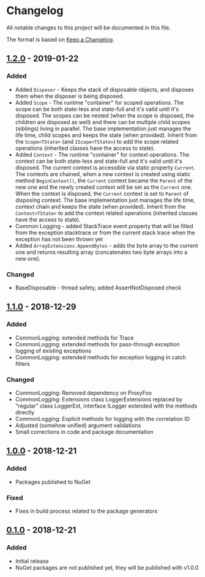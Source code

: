 # Changelog #
All notable changes to this project will be documented in this file.

The format is based on [Keep a Changelog](https://keepachangelog.com/en/1.0.0/).

## [1.2.0] - 2019-01-22 ##
### Added ###
- Added `Disposer` - Keeps the stack of disposable objects, and disposes them when the disposer is being disposed.
- Added `Scope` - The runtime "container" for scoped operations.
  The scope can be both state-less and state-full and it's valid until it's disposed.
  The scopes can be nested (when the scope is disposed, the children are disposed as well)
  and there can be multiple child scopes (siblings) living in parallel.
  The base implementation just manages the life time, child scopes and keeps the state (when provided).
  Inherit from the `Scope<TState>` (and `IScope<TState>`)
  to add the scope related operations (inherited classes have the access to state).
- Added `Context` - The runtime "container" for context operations.
  The context can be both state-less and state-full and it's valid until it's disposed.
  The current context is accessible via static property `Current`.
  The contexts are chained, when a new context is created using static method `BeginContext()`,
  the `Current` context became the `Parent` of the new one and
  the newly created context will be set as the `Current` one.
  When the context is disposed, the `Current` context is set to `Parent` of disposing context.
  The base implementation just manages the life time, context chain and keeps the state (when provided).
  Inherit from the `Context<TState>` to add the context related operations
  (inherited classes have the access to state).
- Common Logging - added StackTrace event property that will be filled from the exception stacktrace or from the current stack trace when the exception has not been thrown yet
- Added `ArrayExtensions.AppendBytes` - adds the byte array to the current one and returns resulting array (concatenates two byte arrays into a new one).

### Changed ###
- BaseDisposable - thread safety, added AssertNotDisposed check

## [1.1.0] - 2018-12-29 ##

### Added ###
- CommonLogging: extended methods for Trace
- CommonLogging: extended methods for pass-through exception logging of existing exceptions
- CommonLogging: extended methods for exception logging in catch filters

### Changed ###
- CommonLogging: Removed dependency on ProxyFoo
- CommonLogging: Extensions class LoggerExtensions replaced by "regular" class LoggerExt, interface ILogger extended with the methods directly
- CommonLogging: Explicit methods for logging with the correlation ID
- Adjusted (somehow unified) argument validations
- Small corrections in code and package documentation

## [1.0.0] - 2018-12-21 ##
### Added ###
- Packages published to NuGet

### Fixed ###
- Fixes in build process related to the package generators


## [0.1.0] - 2018-12-21 ##
### Added ###
- Initial release
- NuGet packages are not published yet, they will be published with v1.0.0

[1.2.0]: https://github.com/adamecr/Commons/compare/v1.1.0...v1.2.0
[1.1.0]: https://github.com/adamecr/Commons/compare/v1.0.0...v1.1.0
[1.0.0]: https://github.com/adamecr/Commons/compare/v0.1.0...v1.0.0
[0.1.0]: https://github.com/adamecr/Commons/releases/tag/v0.1.0
